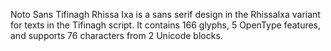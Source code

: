 Noto Sans Tifinagh Rhissa Ixa is a sans serif design in the RhissaIxa variant for texts in the Tifinagh script. It contains 166 glyphs, 5 OpenType features, and supports 76 characters from 2 Unicode blocks.